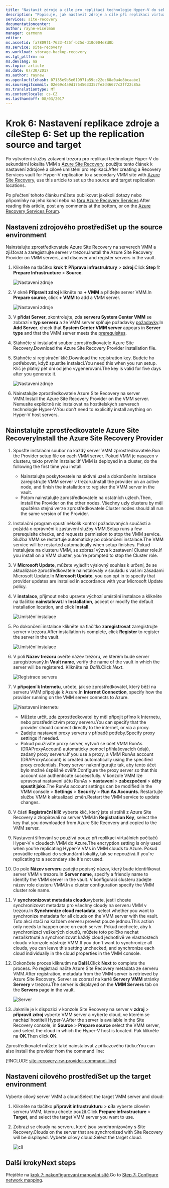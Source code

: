 ```yaml
---
title: "Nastavit zdroje a cíle pro replikaci technologie Hyper-V do sekundární lokality s Azure Site Recovery | Microsoft Docs"
description: "Popisuje, jak nastavit zdroje a cíle při replikaci virtuálních počítačů Hyper-V do sekundární lokalita VMM s Azure Site Recovery."
services: site-recovery
documentationcenter: 
author: rayne-wiselman
manager: carmonm
editor: 
ms.assetid: fa7809f1-7633-425f-b25d-d10d004e8d0b
ms.service: site-recovery
ms.workload: storage-backup-recovery
ms.tgt_pltfrm: na
ms.devlang: na
ms.topic: article
ms.date: 07/30/2017
ms.author: raynew
ms.openlocfilehash: 07135e9b5e619971a59cc22ec68a0a4e8bcaabe1
ms.sourcegitcommit: 02e69c4a9d17645633357fe3d46677c2ff22c85a
ms.translationtype: MT
ms.contentlocale: cs-CZ
ms.lasthandoff: 08/03/2017
---
```

# <a name="step-6-set-up-the-replication-source-and-target"></a><span data-ttu-id="d9275-103">Krok 6: Nastavení replikace zdroje a cíle</span><span class="sxs-lookup"><span data-stu-id="d9275-103">Step 6: Set up the replication source and target</span></span>


<span data-ttu-id="d9275-104">Po vytvoření služby zotavení trezoru pro replikaci technologie Hyper-V do sekundární lokalita VMM s [Azure Site Recovery](site-recovery-overview.md), použijte tento článek k nastavení zdrojové a cílové umístění pro replikaci.</span><span class="sxs-lookup"><span data-stu-id="d9275-104">After creating a Recovery Services vault for Hyper-V replication to a secondary VMM site with [Azure Site Recovery](site-recovery-overview.md), use this article to set up the source and target replication locations.</span></span> 

<span data-ttu-id="d9275-105">Po přečtení tohoto článku můžete publikovat jakékoli dotazy nebo připomínky na jeho konci nebo na [fóru Azure Recovery Services](https://social.msdn.microsoft.com/forums/azure/home?forum=hypervrecovmgr).</span><span class="sxs-lookup"><span data-stu-id="d9275-105">After reading this article, post any comments at the bottom, or on the [Azure Recovery Services Forum](https://social.msdn.microsoft.com/forums/azure/home?forum=hypervrecovmgr).</span></span>




## <a name="set-up-the-source-environment"></a><span data-ttu-id="d9275-106">Nastavení zdrojového prostředí</span><span class="sxs-lookup"><span data-stu-id="d9275-106">Set up the source environment</span></span>

<span data-ttu-id="d9275-107">Nainstalujte zprostředkovatele Azure Site Recovery na serverech VMM a zjišťovat a zaregistrujte server v trezoru.</span><span class="sxs-lookup"><span data-stu-id="d9275-107">Install the Azure Site Recovery Provider on VMM servers, and discover and register servers in the vault.</span></span>

1. <span data-ttu-id="d9275-108">Klikněte na tlačítko **krok 1: Příprava infrastruktury** > **zdroj**.</span><span class="sxs-lookup"><span data-stu-id="d9275-108">Click **Step 1: Prepare Infrastructure** > **Source**.</span></span>

    ![Nastavení zdroje](./media/vmm-to-vmm-walkthrough-source-target/goals-source.png)
2. <span data-ttu-id="d9275-110">V okně **Připravit zdroj** klikněte na **+ VMM** a přidejte server VMM.</span><span class="sxs-lookup"><span data-stu-id="d9275-110">In **Prepare source**, click **+ VMM** to add a VMM server.</span></span>

    ![Nastavení zdroje](./media/vmm-to-vmm-walkthrough-source-target/set-source1.png)
3. <span data-ttu-id="d9275-112">V **přidat Server**, zkontrolujte, zda **serveru System Center VMM** se zobrazí v **typ serveru** a že VMM server splňuje požadavky [požadavky](#prerequisites).</span><span class="sxs-lookup"><span data-stu-id="d9275-112">In **Add Server**, check that **System Center VMM server** appears in **Server type** and that the VMM server meets the [prerequisites](#prerequisites).</span></span>
4. <span data-ttu-id="d9275-113">Stáhněte si instalační soubor zprostředkovatele Azure Site Recovery.</span><span class="sxs-lookup"><span data-stu-id="d9275-113">Download the Azure Site Recovery Provider installation file.</span></span>
5. <span data-ttu-id="d9275-114">Stáhněte si registrační klíč.</span><span class="sxs-lookup"><span data-stu-id="d9275-114">Download the registration key.</span></span> <span data-ttu-id="d9275-115">Budete ho potřebovat, když spustíte instalaci.</span><span class="sxs-lookup"><span data-stu-id="d9275-115">You need this when you run setup.</span></span> <span data-ttu-id="d9275-116">Klíč je platný pět dní od jeho vygenerování.</span><span class="sxs-lookup"><span data-stu-id="d9275-116">The key is valid for five days after you generate it.</span></span>

    ![Nastavení zdroje](./media/vmm-to-vmm-walkthrough-source-target/set-source3.png)
6. <span data-ttu-id="d9275-118">Nainstalujte zprostředkovatele Azure Site Recovery na server VMM.</span><span class="sxs-lookup"><span data-stu-id="d9275-118">Install the Azure Site Recovery Provider on the VMM server.</span></span> <span data-ttu-id="d9275-119">Nemusíte explicitně nic instalovat na hostitelských serverech technologie Hyper-V.</span><span class="sxs-lookup"><span data-stu-id="d9275-119">You don't need to explicitly install anything on Hyper-V host servers.</span></span>


## <a name="install-the-azure-site-recovery-provider"></a><span data-ttu-id="d9275-120">Nainstalujte zprostředkovatele Azure Site Recovery</span><span class="sxs-lookup"><span data-stu-id="d9275-120">Install the Azure Site Recovery Provider</span></span>

1. <span data-ttu-id="d9275-121">Spusťte instalační soubor na každý server VMM zprostředkovatele.</span><span class="sxs-lookup"><span data-stu-id="d9275-121">Run the Provider setup file on each VMM server.</span></span> <span data-ttu-id="d9275-122">Pokud VMM je nasazen v clusteru, takto prvním instalaci:</span><span class="sxs-lookup"><span data-stu-id="d9275-122">If VMM is deployed in a cluster, do the following the first time you install:</span></span>
    -  <span data-ttu-id="d9275-123">Nainstalujte poskytovatele na aktivní uzel a dokončením instalace zaregistrujte VMM server v trezoru.</span><span class="sxs-lookup"><span data-stu-id="d9275-123">Install the provider on an active node, and finish the installation to register the VMM server in the vault.</span></span>
    - <span data-ttu-id="d9275-124">Potom nainstalujte zprostředkovatele na ostatních uzlech.</span><span class="sxs-lookup"><span data-stu-id="d9275-124">Then, install the Provider on the other nodes.</span></span> <span data-ttu-id="d9275-125">Všechny uzly clusteru by měl spuštěna stejná verze zprostředkovatele.</span><span class="sxs-lookup"><span data-stu-id="d9275-125">Cluster nodes should all run the same version of the Provider.</span></span>
2. <span data-ttu-id="d9275-126">Instalační program spustí několik kontrol požadovaných součástí a požádá o oprávnění k zastavení služby VMM.</span><span class="sxs-lookup"><span data-stu-id="d9275-126">Setup runs a few prerequisite checks, and requests permission to stop the VMM service.</span></span> <span data-ttu-id="d9275-127">Služba VMM se restartuje automaticky po dokončení instalace.</span><span class="sxs-lookup"><span data-stu-id="d9275-127">The VMM service will be restarted automatically when setup finishes.</span></span> <span data-ttu-id="d9275-128">Pokud instalujete na clusteru VMM, se zobrazí výzva k zastavení Cluster role.</span><span class="sxs-lookup"><span data-stu-id="d9275-128">If you install on a VMM cluster, you're prompted to stop the Cluster role.</span></span>
3. <span data-ttu-id="d9275-129">V **Microsoft Update**, můžete vyjádřit výslovný souhlas k určení, že se aktualizace zprostředkovatele nainstalovaly v souladu s vašimi zásadami Microsoft Update.</span><span class="sxs-lookup"><span data-stu-id="d9275-129">In **Microsoft Update**, you can opt in to specify that provider updates are installed in accordance with your Microsoft Update policy.</span></span>
4. <span data-ttu-id="d9275-130">V **instalace**, přijmout nebo upravte výchozí umístění instalace a klikněte na tlačítko **nainstalovat**.</span><span class="sxs-lookup"><span data-stu-id="d9275-130">In **Installation**, accept or modify the default installation location, and click **Install**.</span></span>

    ![Umístění instalace](./media/vmm-to-vmm-walkthrough-source-target/provider-location.png)
5. <span data-ttu-id="d9275-132">Po dokončení instalace klikněte na tlačítko **zaregistrovat** zaregistrujte server v trezoru.</span><span class="sxs-lookup"><span data-stu-id="d9275-132">After installation is complete, click **Register** to register the server in the vault.</span></span>

    ![Umístění instalace](./media/vmm-to-vmm-walkthrough-source-target/provider-register.png)
6. <span data-ttu-id="d9275-134">V poli **Název trezoru** ověřte název trezoru, ve kterém bude server zaregistrovaný.</span><span class="sxs-lookup"><span data-stu-id="d9275-134">In **Vault name**, verify the name of the vault in which the server will be registered.</span></span> <span data-ttu-id="d9275-135">Klikněte na *Další*.</span><span class="sxs-lookup"><span data-stu-id="d9275-135">Click *Next*.</span></span>

    ![Registrace serveru](./media/vmm-to-vmm-walkthrough-source-target/vaultcred.png)
7. <span data-ttu-id="d9275-137">V **připojení k Internetu**, určete, jak se zprostředkovatel, který běží na serveru VMM připojuje k Azure.</span><span class="sxs-lookup"><span data-stu-id="d9275-137">In **Internet Connection**, specify how the provider running on the VMM server connects to Azure.</span></span>

    ![Nastavení internetu](./media/vmm-to-vmm-walkthrough-source-target/proxydetails.png)

   - <span data-ttu-id="d9275-139">Můžete určit, zda zprostředkovatel by měl připojit přímo k Internetu, nebo prostřednictvím proxy serveru.</span><span class="sxs-lookup"><span data-stu-id="d9275-139">You can specify that the provider should connect directly to the internet, or via a proxy.</span></span>
   - <span data-ttu-id="d9275-140">Zadejte nastavení proxy serveru v případě potřeby.</span><span class="sxs-lookup"><span data-stu-id="d9275-140">Specify proxy settings if needed.</span></span>
   - <span data-ttu-id="d9275-141">Pokud používáte proxy server, vytvoří se účet VMM RunAs (DRAProxyAccount) automaticky pomocí přihlašovacích údajů, zadaný proxy serveru.</span><span class="sxs-lookup"><span data-stu-id="d9275-141">If you use a proxy, a VMM RunAs account (DRAProxyAccount) is created automatically using the specified proxy credentials.</span></span> <span data-ttu-id="d9275-142">Proxy server nakonfigurujte tak, aby tento účet bylo možné úspěšně ověřit.</span><span class="sxs-lookup"><span data-stu-id="d9275-142">Configure the proxy server so that this account can authenticate successfully.</span></span> <span data-ttu-id="d9275-143">V konzole VMM lze upravovat nastavení účtu RunAs > **nastavení** > **zabezpečení** > **účty spustit jako**.</span><span class="sxs-lookup"><span data-stu-id="d9275-143">The RunAs account settings can be modified in the VMM console > **Settings** > **Security** > **Run As Accounts**.</span></span> <span data-ttu-id="d9275-144">Restartujte službu VMM k aktualizaci změn.</span><span class="sxs-lookup"><span data-stu-id="d9275-144">Restart the VMM service to update changes.</span></span>
8. <span data-ttu-id="d9275-145">V části **Registrační klíč** vyberte klíč, který jste si stáhli z Azure Site Recovery a zkopírovali na server VMM.</span><span class="sxs-lookup"><span data-stu-id="d9275-145">In **Registration Key**, select the key that you downloaded from Azure Site Recovery and copied to the VMM server.</span></span>
9. <span data-ttu-id="d9275-146">Nastavení šifrování se používá pouze při replikaci virtuálních počítačů Hyper-V v cloudech VMM do Azure.</span><span class="sxs-lookup"><span data-stu-id="d9275-146">The encryption setting is only used when you're replicating Hyper-V VMs in VMM clouds to Azure.</span></span> <span data-ttu-id="d9275-147">Pokud provádíte replikaci do sekundární lokality, tak se nepoužívá.</span><span class="sxs-lookup"><span data-stu-id="d9275-147">If you're replicating to a secondary site it's not used.</span></span>
10. <span data-ttu-id="d9275-148">Do pole **Název serveru** zadejte popisný název, který bude identifikovat server VMM v trezoru.</span><span class="sxs-lookup"><span data-stu-id="d9275-148">In **Server name**, specify a friendly name to identify the VMM server in the vault.</span></span> <span data-ttu-id="d9275-149">V konfiguraci clusteru zadejte název role clusteru VMM.</span><span class="sxs-lookup"><span data-stu-id="d9275-149">In a cluster configuration specify the VMM cluster role name.</span></span>
11. <span data-ttu-id="d9275-150">V **synchronizovat metadata cloudu**vyberte, jestli chcete synchronizovat metadata pro všechny cloudy na serveru VMM v trezoru.</span><span class="sxs-lookup"><span data-stu-id="d9275-150">In **Synchronize cloud metadata**, select whether you want to synchronize metadata for all clouds on the VMM server with the vault.</span></span> <span data-ttu-id="d9275-151">Tuto akci stačí na každém serveru provést pouze jednou.</span><span class="sxs-lookup"><span data-stu-id="d9275-151">This action only needs to happen once on each server.</span></span> <span data-ttu-id="d9275-152">Pokud nechcete, aby k synchronizaci veškerých cloudů, můžete toto políčko nechat nezaškrtnuté a synchronizovat každý cloud jednotlivě ve vlastnostech cloudu v konzole nástroje VMM.</span><span class="sxs-lookup"><span data-stu-id="d9275-152">If you don't want to synchronize all clouds, you can leave this setting unchecked, and synchronize each cloud individually in the cloud properties in the VMM console.</span></span>
12. <span data-ttu-id="d9275-153">Dokončete proces kliknutím na **Další**.</span><span class="sxs-lookup"><span data-stu-id="d9275-153">Click **Next** to complete the process.</span></span> <span data-ttu-id="d9275-154">Po registraci načte Azure Site Recovery metadata ze serveru VMM.</span><span class="sxs-lookup"><span data-stu-id="d9275-154">After registration, metadata from the VMM server is retrieved by Azure Site Recovery.</span></span> <span data-ttu-id="d9275-155">Server se zobrazí na kartě **Servery VMM** stránky **Servery** v trezoru.</span><span class="sxs-lookup"><span data-stu-id="d9275-155">The server is displayed on the **VMM Servers** tab on the **Servers** page in the vault.</span></span>

    ![Server](./media/vmm-to-vmm-walkthrough-source-target/provider13.png)
13. <span data-ttu-id="d9275-157">Jakmile je k dispozici v konzole Site Recovery na server v **zdroj** > **připravit zdroj** vyberte VMM server a vyberte cloud, ve kterém se nachází hostiteli Hyper-V.</span><span class="sxs-lookup"><span data-stu-id="d9275-157">After the server is available in the Site Recovery console, in **Source** > **Prepare source** select the VMM server, and select the cloud in which the Hyper-V host is located.</span></span> <span data-ttu-id="d9275-158">Pak klikněte na **OK**.</span><span class="sxs-lookup"><span data-stu-id="d9275-158">Then click **OK**.</span></span>

<span data-ttu-id="d9275-159">Zprostředkovatel můžete také nainstalovat z příkazového řádku:</span><span class="sxs-lookup"><span data-stu-id="d9275-159">You can also install the provider from the command line:</span></span>

[!INCLUDE [site-recovery-rw-provider-command-line](../../includes/site-recovery-rw-provider-command-line.md)]


## <a name="set-up-the-target-environment"></a><span data-ttu-id="d9275-160">Nastavení cílového prostředí</span><span class="sxs-lookup"><span data-stu-id="d9275-160">Set up the target environment</span></span>

<span data-ttu-id="d9275-161">Vyberte cílový server VMM a cloud:</span><span class="sxs-lookup"><span data-stu-id="d9275-161">Select the target VMM server and cloud:</span></span>

1. <span data-ttu-id="d9275-162">Klikněte na tlačítko **připravit infrastrukturu** > **cíl**a vyberte cílovém serveru VMM, kterou chcete použít.</span><span class="sxs-lookup"><span data-stu-id="d9275-162">Click **Prepare infrastructure** > **Target**, and select the target VMM server you want to use.</span></span>
2. <span data-ttu-id="d9275-163">Zobrazí se cloudy na serveru, které jsou synchronizovány s Site Recovery.</span><span class="sxs-lookup"><span data-stu-id="d9275-163">Clouds on the server that are synchronized with Site Recovery will be displayed.</span></span> <span data-ttu-id="d9275-164">Vyberte cílový cloud.</span><span class="sxs-lookup"><span data-stu-id="d9275-164">Select the target cloud.</span></span>

   ![cíl](./media/vmm-to-vmm-walkthrough-source-target/target-vmm.png)



## <a name="next-steps"></a><span data-ttu-id="d9275-166">Další kroky</span><span class="sxs-lookup"><span data-stu-id="d9275-166">Next steps</span></span>

<span data-ttu-id="d9275-167">Přejděte na [krok 7: nakonfigurování mapování sítě](vmm-to-vmm-walkthrough-network-mapping.md).</span><span class="sxs-lookup"><span data-stu-id="d9275-167">Go to [Step 7: Configure network mapping](vmm-to-vmm-walkthrough-network-mapping.md).</span></span>
